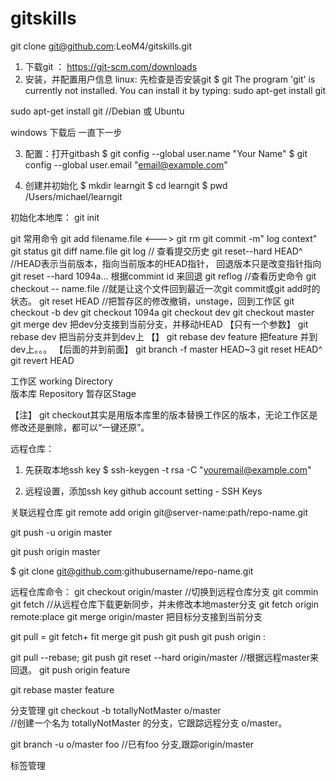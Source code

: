 # gitskills
git clone git@github.com:LeoM4/gitskills.git

1. 下载git ： https://git-scm.com/downloads
2. 安装，并配置用户信息
linux: 先检查是否安装git
$ git
The program 'git' is currently not installed. You can install it by typing:
sudo apt-get install git

sudo apt-get install git //Debian 或 Ubuntu

windows 下载后 一直下一步

3. 配置：打开gitbash
$ git config --global user.name "Your Name"
$ git config --global user.email "email@example.com"


4. 创建并初始化
$ mkdir learngit
$ cd learngit
$ pwd
/Users/michael/learngit


初始化本地库：
git init


git 常用命令
git add filename.file <---> git rm <file>
git commit -m" log context"
git status
git diff name.file
git log // 查看提交历史
git reset--hard HEAD^ //HEAD表示当前版本，指向当前版本的HEAD指针，
回退版本只是改变指针指向
git reset --hard 1094a... 根据commint id 来回退
git reflog  //查看历史命令
git checkout -- name.file //就是让这个文件回到最近一次git commit或git add时的状态。
git reset HEAD <file> //把暂存区的修改撤销，unstage，回到工作区
git checkout -b dev
git checkout 1094a
git checkout dev
git checkout master
git merge dev   把dev分支接到当前分支，并移动HEAD 【只有一个参数】
git rebase dev  把当前分支并到dev上               【】
git rebase dev feature  把feature 并到dev上。。。 【后面的并到前面】
git branch -f master HEAD~3
git reset HEAD^
git revert HEAD


工作区   working Directory  
版本库 Repository
暂存区Stage

【注】
git checkout其实是用版本库里的版本替换工作区的版本，无论工作区是修改还是删除，都可以“一键还原”。



远程仓库：
1. 先获取本地ssh key
$ ssh-keygen -t rsa -C "youremail@example.com"

2. 远程设置，添加ssh key
github account setting - SSH Keys

关联远程仓库
git remote add origin git@server-name:path/repo-name.git

git push -u origin master

git push origin master

$ git clone git@github.com:githubusername/repo-name.git


远程仓库命令：
git checkout origin/master //切换到远程仓库分支
git commin            
git fetch      //从远程仓库下载更新同步，并未修改本地master分支
git fetch origin remote:place
git merge origin/master 把目标分支接到当前分支

git pull = git fetch+ fit merge
git push
git push <remote> <place>
git push origin <source>:<destination>

git pull --rebase; git push
git reset --hard origin/master //根据远程master来回退。
git push origin feature

git rebase master feature




分支管理
git checkout -b totallyNotMaster o/master  
//创建一个名为 totallyNotMaster 的分支，它跟踪远程分支 o/master。

git branch -u o/master foo  //已有foo 分支,跟踪origin/master





标签管理


